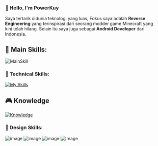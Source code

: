 <h3>👋 Hello, I'm PowerKuy </h3>
Saya tertarik didunia teknologi yang luas, Fokus saya adalah <b>Reverse Engineering</b> yang terinspirasi dari seorang modder game Minecraft yang kini telah hilang. Selain itu saya juga sebagai <b>Android Developer</b> dari Indonesia.

## 🥇 Main Skills:
![MainSkill](https://skillicons.dev/icons?i=cpp,c,java,kotlin,androidstudio)

### 🥇 Technical Skills:
[![My Skills](https://skillicons.dev/icons?i=cpp,c,cs,cmake,java,kotlin,dart,python,javascript,typescript,lua,html,css,bun,flutter,nextjs,react,nodejs,laravel,php,vue,vite,materialui,bootstrap,tailwind)](https://skillicons.dev)

## 🎮 Knowledge
[![Knowledge](https://skillicons.dev/icons?i=androidstudio,vscode,visualstudio,godot,unity,arduino,postman,supabase,ae,blender,express,firebase,ai,md,pr)](https://skillicons.dev)

### 🌟 Design Skills:
![image](https://img.shields.io/badge/Figma-F24E1E?style=for-the-badge&logo=figma&logoColor=white)
![image](https://img.shields.io/badge/Adobe%20Photoshop-31A8FF?style=for-the-badge&logo=Adobe%20Photoshop&logoColor=black)
![image](https://img.shields.io/badge/Adobe%20Illustrator-FF9A00?style=for-the-badge&logo=adobe%20illustrator&logoColor=white)
![image](https://img.shields.io/badge/Adobe%20after%20affects-CF96FD?style=for-the-badge&logo=Adobe%20after%20effects&logoColor=393665)
